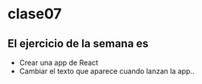 # clase07

## El ejercicio de la semana es

* Crear una app de React
* Cambiar el texto que aparece cuando lanzan la app..